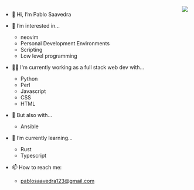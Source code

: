 <img align="right" src="https://gifimage.net/wp-content/uploads/2017/11/falling-leaves-gif-transparent-12.gif" />

- 👋 Hi, I’m Pablo Saavedra

- 👀 I’m interested in...
  - neovim
  - Personal Development Environments
  - Scripting
  - Low level programming

- 👨‍💻 I'm currently working as a full stack web dev with...
  - Python
  - Perl
  - Javascript
  - CSS
  - HTML

- 🥷 But also with...
  - Ansible

- 🌱 I’m currently learning...
  - Rust
  - Typescript

- 📫 How to reach me: 
  - pablosaavedra123@gmail.com

<!---
pablos123/pablos123 is a ✨ special ✨ repository because its `README.md` (this file) appears on your GitHub profile.
You can click the Preview link to take a look at your changes.
--->
